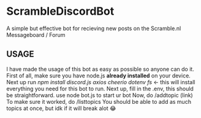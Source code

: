 # ScrambleDiscordBot
A simple but effective bot for recieving new posts on the Scramble.nl Messageboard / Forum

## **USAGE**

I have made the usage of this bot as easy as possible so anyone can do it.
First of all, make sure you have node.js **already installed** on your device.
Next up run *npm install discord.js axios cheerio dotenv fs* <- this will install everything you need for this bot to run.
Next up, fill in the .env, this should be straightforward.
use node bot.js to start ur bot
Now, do /addtopic (link)
To make sure it worked, do /listtopics
You should be able to add as much topics at once, but idk if it will break alot 😂

